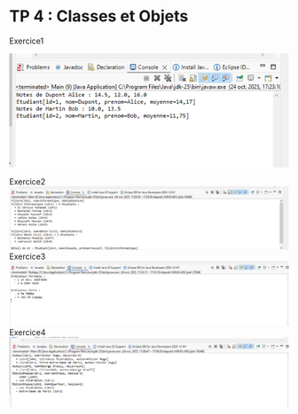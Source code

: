 # TP 4 : Classes et Objets
Exercice1

   ![Image Alt](https://github.com/fe045001-netizen/projet4/blob/48a1640e1d2e9d12004f51cf26041cca73ed06fa/Exercice1.png)
   
Exercice2
  ![Image Alt](https://github.com/fe045001-netizen/projet4/blob/48a1640e1d2e9d12004f51cf26041cca73ed06fa/Exercice2.png)
Exercice3
  ![Image Alt](https://github.com/fe045001-netizen/projet4/blob/48a1640e1d2e9d12004f51cf26041cca73ed06fa/Exercice3.png)
Exercice4
  ![Image Alt](https://github.com/fe045001-netizen/projet4/blob/48a1640e1d2e9d12004f51cf26041cca73ed06fa/Exercice4.png)
